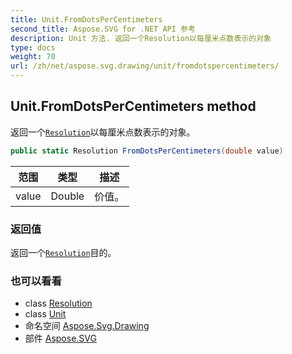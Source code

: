 ```yaml
---
title: Unit.FromDotsPerCentimeters
second_title: Aspose.SVG for .NET API 参考
description: Unit 方法. 返回一个Resolution以每厘米点数表示的对象
type: docs
weight: 70
url: /zh/net/aspose.svg.drawing/unit/fromdotspercentimeters/
---
```

## Unit.FromDotsPerCentimeters method

返回一个[`Resolution`](../../resolution/)以每厘米点数表示的对象。

```csharp
public static Resolution FromDotsPerCentimeters(double value)
```

| 范围 | 类型 | 描述 |
| --- | --- | --- |
| value | Double | 价值。 |

### 返回值

返回一个[`Resolution`](../../resolution/)目的。

### 也可以看看

* class [Resolution](../../resolution/)
* class [Unit](../)
* 命名空间 [Aspose.Svg.Drawing](../../unit/)
* 部件 [Aspose.SVG](../../../)


